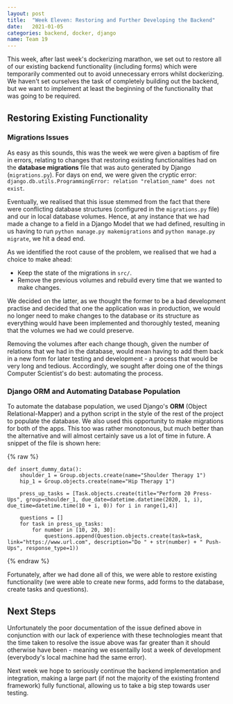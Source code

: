 ```yaml
---
layout: post
title:  "Week Eleven: Restoring and Further Developing the Backend"
date:   2021-01-05
categories: backend, docker, django
name: Team 19
---
```


This week, after last week's dockerizing marathon, we set out to restore all of our existing backend functionality (including forms) which were temporarily commented out to avoid unnecessary errors whilst dockerizing. We haven't set ourselves the task of completely building out the backend, but we want to implement at least the beginning of the functionality that was going to be required.

## Restoring Existing Functionality

### Migrations Issues

As easy as this sounds, this was the week we were given a baptism of fire in errors, relating to changes that restoring existing functionalities had on the **database migrations** file that was auto generated by Django (```migrations.py```). For days on end, we were given the cryptic error: ```django.db.utils.ProgrammingError: relation "relation_name" does not exist```.

Eventually, we realised that this issue stemmed from the fact that there were conflicting database structures (configured in the ```migrations.py``` file) and our in local database volumes. Hence, at any instance that we had made a change to a field in a Django Model that we had defined, resulting in us having to run ```python manage.py makemigrations``` and ```python manage.py migrate```, we hit a dead end. 

As we identified the root cause of the problem, we realised that we had a choice to make ahead: 
* Keep the state of the migrations in ```src/```.
* Remove the previous volumes and rebuild every time that we wanted to make changes.

We decided on the latter, as we thought the former to be a bad development practise and decided that one the application was in production, we would no longer need to make changes to the database or its structure as everything would have been implemented and thoroughly tested, meaning that the volumes we had we could preserve.

Removing the volumes after each change though, given the number of relations that we had in the database, would mean having to add them back in a new form for later testing and development - a process that would be very long and tedious. Accordingly, we sought after doing one of the things Computer Scientist's do best: automating the process.

### Django ORM and Automating Database Population

To automate the database population, we used Django's **ORM** (Object Relational-Mapper) and a python script in the style of the rest of the project to populate the database. We also used this opportunity to make migrations for both of the apps. This too was rather monotonous, but much better than the alternative and will almost certainly save us a lot of time in future. A snippet of the file is shown here: 

{% raw %}
```python3 
def insert_dummy_data():
    shoulder_1 = Group.objects.create(name="Shoulder Therapy 1")
    hip_1 = Group.objects.create(name="Hip Therapy 1")

    press_up_tasks = [Task.objects.create(title="Perform 20 Press-Ups", group=shoulder_1, due_date=datetime.datetime(2020, 1, i), due_time=datetime.time(10 + i, 0)) for i in range(1,4)]

    questions = []
    for task in press_up_tasks:
        for number in [10, 20, 30]:
            questions.append(Question.objects.create(task=task, link="https://www.url.com", description="Do " + str(number) + " Push-Ups", response_type=1))
```
{% endraw %}

Fortunately, after we had done all of this, we were able to restore existing functionality (we were able to create new forms, add forms to the database, create tasks and questions).

## Next Steps

Unfortunately the poor documentation of the issue defined above in conjunction with our lack of experience with these technologies meant that the time taken to resolve the issue above was far greater than it should otherwise have been - meaning we essentailly lost a week of development (everybody's local machine had the same error).

Next week we hope to seriously continue the backend implementation and integration, making a large part (if not the majority of the existing frontend framework) fully functional, allowing us to take a big step towards user testing.